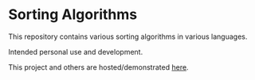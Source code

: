 # Sorting Algorithms

This repository contains  various sorting algorithms in various languages. 

Intended personal use and development.

This project and others are hosted/demonstrated [here](https://andy-stack.github.io/).

